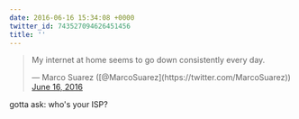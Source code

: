 ```yaml
---
date: 2016-06-16 15:34:08 +0000
twitter_id: 743527094626451456
title: ''
---
```


<blockquote class="twitter-tweet"><p lang="en" dir="ltr">My internet at home seems to go down consistently every day.</p>&mdash; Marco Suarez ([@MarcoSuarez](https://twitter.com/MarcoSuarez)) <a href="https://twitter.com/MarcoSuarez/status/743508764406517760?ref_src=twsrc%5Etfw">June 16, 2016</a></blockquote>
<script async src="https://platform.twitter.com/widgets.js" charset="utf-8"></script>

gotta ask: who's your ISP?
